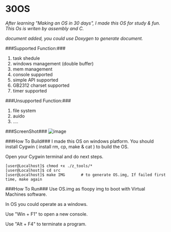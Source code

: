 30OS
=========
*After learning "Making an OS in 30 days", I made this OS for study & fun. This Os is writen by assembly and C.*

*document added, you could use Doxygen to generate document.*

###Supported Function:###

1. task shedule
2. windows management (double buffer)
3. mem management
4. console supported
5. simple API supported
6. GB2312 charset supported
7. timer supported

###Unsupported Function:###

1. file system
2. auido
3. ....

###ScreenShot###
![image](https://github.com/wwy-hust/30OS/blob/master/screenshot.png)

###How To Build###
I made this OS on windows platform. You should install Cygwin ( install rm, cp, make & cat ) to build the OS. 

Open your Cygwin terminal and do next steps.

    [user@Localhost]$ chmod +x ./z_tools/*
    [user@Localhost]$ cd src
    [user@Localhost]$ make IMG       # to generate OS.img, If failed first time, make again
    
###How To Run###
Use OS.img as floopy img to boot with Virtual Machines software.

In OS you could operate as a windows. 

Use "Win + F1" to open a new console.

Use "Alt + F4" to terminate a program.
